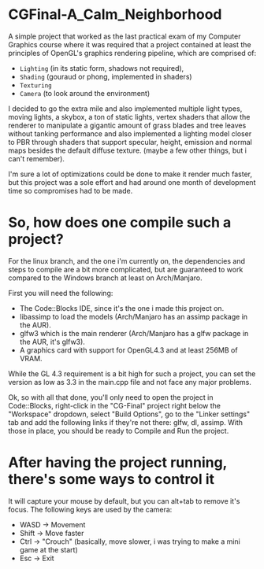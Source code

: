 # CGFinal-A_Calm_Neighborhood

A simple project that worked as the last practical exam of my Computer Graphics course 
where it was required that a project contained at least the principles of OpenGL's graphics rendering pipeline,
which are comprised of: 
* `Lighting` (in its static form, shadows not required),
* `Shading` (gouraud or phong, implemented in shaders)
* `Texturing`
* `Camera` (to look around the environment)

 
I decided to go the extra mile and also implemented multiple light types,
moving lights, a skybox, a ton of static lights, vertex shaders that allow
the renderer to manipulate a gigantic amount of grass blades and tree leaves
without tanking performance and also implemented a lighting model closer to PBR
through shaders that support specular, height, emission and normal maps besides
the default diffuse texture. (maybe a few other things, but i can't remember).


I'm sure a lot of optimizations could be done to make it render much faster,
but this project was a sole effort and had around one month of development time
so compromises had to be made.

# So, how does one compile such a project?

For the linux branch, and the one i'm currently on, the dependencies and steps to compile are a bit more complicated, but
are guaranteed to work compared to the Windows branch at least on Arch/Manjaro.

First you will need the following:

* The Code::Blocks IDE, since it's the one i made this project on.
* libassimp to load the models (Arch/Manjaro has an assimp package in the AUR).
* glfw3 which is the main renderer (Arch/Manjaro has a glfw package in the AUR, it's glfw3).
* A graphics card with support for OpenGL4.3 and at least 256MB of VRAM.

While the GL 4.3 requirement is a bit high for such a project, you can set the version as low as 3.3 in the main.cpp file and 
not face any major problems.

Ok, so with all that done, you'll only need to open the project in Code::Blocks, right-click in the "CG-Final" project right
below the "Workspace" dropdown, select "Build Options", go to the "Linker settings" tab and add the following links if they're
not there: glfw, dl, assimp. With those in place, you should be ready to Compile and Run the project. 

# After having the project running, there's some ways to control it

It will capture your mouse by default, but you can alt+tab to remove it's focus. The following keys are used by the camera:

* WASD -> Movement
* Shift -> Move faster
* Ctrl -> "Crouch" (basically, move slower, i was trying to make a mini game at the start)
* Esc -> Exit